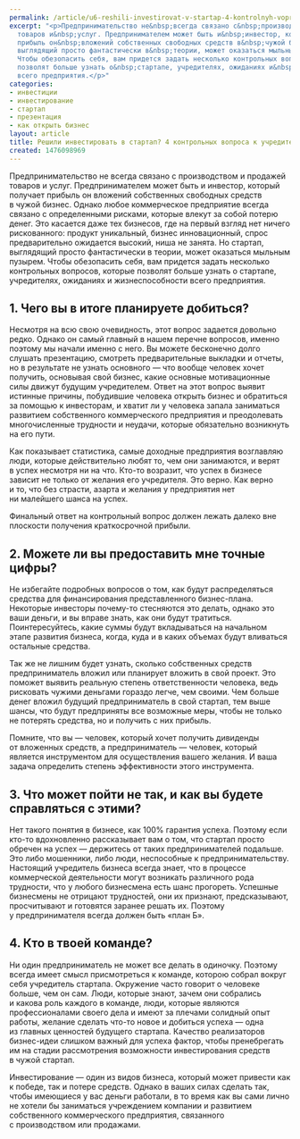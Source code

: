 ```yaml
---
permalink: /article/u6-reshili-investirovat-v-startap-4-kontrolnyh-voprosa-k-uchreditelyu
excerpt: "<p>Предпринимательство не&nbsp;всегда связано с&nbsp;производством и&nbsp;продажей
  товаров и&nbsp;услуг. Предпринимателем может быть и&nbsp;инвестор, который получает
  прибыль он&nbsp;вложений собственных свободных средств в&nbsp;чужой бизнес. Но&nbsp;стартап,
  выглядящий просто фантастически в&nbsp;теории, может оказаться мыльным пузырем.
  Чтобы обезопасить себя, вам придется задать несколько контрольных вопросов, которые
  позволят больше узнать о&nbsp;стартапе, учредителях, ожиданиях и&nbsp;жизнеспособности
  всего предприятия.</p>"
categories:
- инвестиции
- инвестирование
- стартап
- презентация
- как открыть бизнес
layout: article
title: Решили инвестировать в стартап? 4 контрольных вопроса к учредителю
created: 1476098969
---
```

<p>Предпринимательство не&nbsp;всегда связано с&nbsp;производством и&nbsp;продажей товаров и&nbsp;услуг. Предпринимателем может быть и&nbsp;инвестор, который получает прибыль он&nbsp;вложений собственных свободных средств в&nbsp;чужой бизнес. Однако любое коммерческое предприятие всегда связано с&nbsp;определенными рисками, которые влекут за&nbsp;собой потерю денег. Это касается даже тех бизнесов, где на&nbsp;первый взгляд нет ничего рискованного: продукт уникальный, бизнес инновационный, спрос предварительно ожидается высокий, ниша не&nbsp;занята. Но&nbsp;стартап, выглядящий просто фантастически в&nbsp;теории, может оказаться мыльным пузырем. Чтобы обезопасить себя, вам придется задать несколько контрольных вопросов, которые позволят больше узнать о&nbsp;стартапе, учредителях, ожиданиях и&nbsp;жизнеспособности всего предприятия.</p>
<h2>1. Чего вы&nbsp;в&nbsp;итоге планируете добиться?</h2>
<p>Несмотря на&nbsp;всю свою очевидность, этот вопрос задается довольно редко. Однако он&nbsp;самый главный в&nbsp;нашем перечне вопросов, именно поэтому мы&nbsp;начали именно с&nbsp;него. Вы&nbsp;можете бесконечно долго слушать презентацию, смотреть предварительные выкладки и&nbsp;отчеты, но&nbsp;в&nbsp;результате не&nbsp;узнать основного&nbsp;— что вообще человек хочет получить, основывая свой бизнес, какие основные мотивационные силы движут будущим учредителем. Ответ на&nbsp;этот вопрос выявит истинные причины, побудившие человека открыть бизнес и&nbsp;обратиться за&nbsp;помощью к&nbsp;инвесторам, и&nbsp;хватит&nbsp;ли у&nbsp;человека запала заниматься развитием собственного коммерческого предприятия и&nbsp;преодолевать многочисленные трудности и&nbsp;неудачи, которые обязательно возникнуть на&nbsp;его пути. </p>
<p>Как показывает статистика, самые доходные предприятия возглавляю люди, которые действительно любят&nbsp;то, чем они занимаются, и&nbsp;верят в&nbsp;успех несмотря ни&nbsp;на&nbsp;что. Кто-то возразит, что успех в&nbsp;бизнесе зависит не&nbsp;только от&nbsp;желания его учредителя. Это верно. Как верно и&nbsp;то, что без страсти, азарта и&nbsp;желания у&nbsp;предприятия нет ни&nbsp;малейшего шанса на&nbsp;успех. </p>
<p>Финальный ответ на&nbsp;контрольный вопрос должен лежать далеко вне плоскости получения краткосрочной прибыли. </p>
<h2>2. Можете&nbsp;ли вы&nbsp;предоставить мне точные цифры?</h2>
<p>Не&nbsp;избегайте подробных вопросов о&nbsp;том, как будут распределяться средства для финансирования представленного бизнес-плана. Некоторые инвесторы почему-то стесняются это делать, однако это ваши деньги, и&nbsp;вы&nbsp;вправе знать, как они будут тратиться. Поинтересуйтесь, какие суммы будут вкладываться на&nbsp;начальном этапе развития бизнеса, когда, куда и&nbsp;в&nbsp;каких объемах будут вливаться остальные средства. </p>
<p>Так&nbsp;же не&nbsp;лишним будет узнать, сколько собственных средств предприниматель вложил или планирует вложить в&nbsp;свой проект. Это поможет выявить реальную степень ответственности человека, ведь рисковать чужими деньгами гораздо легче, чем своими. Чем больше денег вложил будущий предприниматель в&nbsp;свой стартап, тем выше шансы, что будут предприняты все возможные меры, чтобы не&nbsp;только не&nbsp;потерять средства, но&nbsp;и&nbsp;получить с&nbsp;них прибыль.</p>
<p>Помните, что вы&nbsp;— человек, который хочет получить дивиденды от&nbsp;вложенных средств, а&nbsp;предприниматель&nbsp;— человек, который является инструментом для осуществления вашего желания. И&nbsp;ваша задача определить степень эффективности этого инструмента.</p>
<h2>3. Что может пойти не&nbsp;так, и&nbsp;как вы&nbsp;будете справляться с&nbsp;этими?</h2>
<p>Нет такого понятия в&nbsp;бизнесе, как 100% гарантия успеха. Поэтому если кто-то вдохновленно рассказывает вам о&nbsp;том, что стартап просто обречен на&nbsp;успех&nbsp;— держитесь от&nbsp;таких предпринимателей подальше. Это либо мошенники, либо люди, неспособные к&nbsp;предпринимательству. Настоящий учредитель бизнеса всегда знает, что в&nbsp;процессе коммерческой деятельности могут возникать различного рода трудности, что у&nbsp;любого бизнесмена есть шанс прогореть. Успешные бизнесмены не&nbsp;отрицают трудностей, они их&nbsp;признают, предсказывают, просчитывают и&nbsp;готовятся заранее решать&nbsp;их. Поэтому у&nbsp;предпринимателя всегда должен быть «план Б». </p>
<h2>4. Кто в&nbsp;твоей команде?</h2>
<p>Ни&nbsp;один предприниматель не&nbsp;может все делать в&nbsp;одиночку. Поэтому всегда имеет смысл присмотреться к&nbsp;команде, которою собрал вокруг себя учредитель стартапа. Окружение часто говорит о&nbsp;человеке больше, чем он&nbsp;сам. Люди, которые знают, зачем они собрались и&nbsp;какова роль каждого в&nbsp;команде, люди, которые являются профессионалами своего дела и&nbsp;имеют за&nbsp;плечами солидный опыт работы, желание сделать что-то новое и&nbsp;добиться успеха&nbsp;— одна из&nbsp;главных ценностей будущего стартапа. Качество реализаторов бизнес-идеи слишком важный для успеха фактор, чтобы пренебрегать им&nbsp;на&nbsp;стадии рассмотрения возможности инвестирования средств в&nbsp;чужой стартап. </p>
<p>Инвестирование&nbsp;— один из&nbsp;видов бизнеса, который может привести как к&nbsp;победе, так и&nbsp;потере средств. Однако в&nbsp;ваших силах сделать так, чтобы имеющиеся у&nbsp;вас деньги работали, в&nbsp;то&nbsp;время как вы&nbsp;сами лично не&nbsp;хотели&nbsp;бы заниматься учреждением компании и&nbsp;развитием собственного коммерческого предприятия, связанного с&nbsp;производством или продажами.</p>
